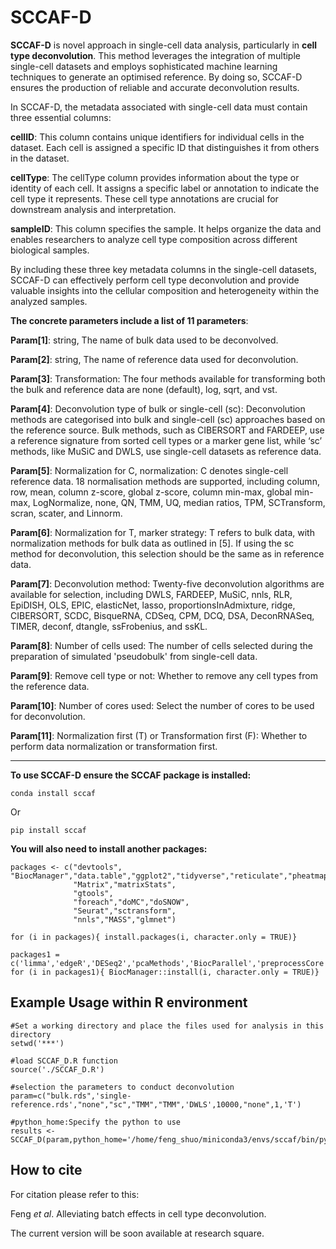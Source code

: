 SCCAF-D
=====

**SCCAF-D** is novel approach in single-cell data analysis, particularly in **cell type deconvolution**. This method leverages the integration of multiple single-cell datasets and employs sophisticated machine learning techniques to generate an optimised reference. By doing so, SCCAF-D ensures the production of reliable and accurate deconvolution results.

In SCCAF-D, the metadata associated with single-cell data must contain three essential columns:

**cellID**: This column contains unique identifiers for individual cells in the dataset. Each cell is assigned a specific ID that distinguishes it from others in the dataset.

**cellType**: The cellType column provides information about the type or identity of each cell. It assigns a specific label or annotation to indicate the cell type it represents. These cell type annotations are crucial for downstream analysis and interpretation.

**sampleID**: This column specifies the sample. It helps organize the data and enables researchers to analyze cell type composition across different biological samples.

By including these three key metadata columns in the single-cell datasets, SCCAF-D can effectively perform cell type deconvolution and provide valuable insights into the cellular composition and heterogeneity within the analyzed samples.

**The concrete parameters include a list of 11 parameters**:

**Param[1]**: string, The name of bulk data used to be deconvolved.

**Param[2]**: string, The name of reference data used for deconvolution.

**Param[3]**: Transformation: The four methods available for transforming both the bulk and reference data are none (default), log, sqrt, and vst.

**Param[4]**: Deconvolution type of bulk or single-cell (sc): Deconvolution methods are categorised into bulk and single-cell (sc) approaches based on the reference source. Bulk methods, such as CIBERSORT and FARDEEP, use a reference signature from sorted cell types or a marker gene list, while ‘sc’ methods, like MuSiC and DWLS, use single-cell datasets as reference data.

**Param[5]**: Normalization for C, normalization: C denotes single-cell reference data. 18 normalisation methods are supported, including column, row, mean, column z-score, global z-score, column min-max, global min-max, LogNormalize, none, QN, TMM, UQ, median ratios, TPM, SCTransform, scran, scater, and Linnorm.

**Param[6]**: Normalization for T, marker strategy: T refers to bulk data, with normalization methods for bulk data as outlined in [5]. If using the sc method for deconvolution, this selection should be the same as in reference data.

**Param[7]**: Deconvolution method: Twenty-five deconvolution algorithms are available for selection, including DWLS, FARDEEP, MuSiC, nnls, RLR, EpiDISH, OLS, EPIC, elasticNet, lasso, proportionsInAdmixture, ridge, CIBERSORT, SCDC, BisqueRNA, CDSeq, CPM, DCQ, DSA, DeconRNASeq, TIMER, deconf, dtangle, ssFrobenius, and ssKL.

**Param[8]**: Number of cells used: The number of cells selected during the preparation of simulated 'pseudobulk' from single-cell data.

**Param[9]**: Remove cell type or not: Whether to remove any cell types from the reference data.

**Param[10]**: Number of cores used: Select the number of cores to be used for deconvolution.

**Param[11]**:  Normalization first (T) or Transformation first (F): Whether to perform data normalization or transformation first.



----

**To use SCCAF-D ensure the SCCAF package is installed:**
```
conda install sccaf
```
Or

```
pip install sccaf
```

**You will also need to install another packages:**
```
packages <- c("devtools", "BiocManager","data.table","ggplot2","tidyverse","reticulate","pheatmap",
			  "Matrix","matrixStats",
			  "gtools",
			  "foreach","doMC","doSNOW", 
			  "Seurat","sctransform", 
			  "nnls","MASS","glmnet") 

for (i in packages){ install.packages(i, character.only = TRUE)}

packages1 = c('limma','edgeR','DESeq2','pcaMethods','BiocParallel','preprocessCore','scater','SingleCellExperiment','Linnorm','DeconRNASeq','multtest','GSEABase','annotate','genefilter','preprocessCore','graph','MAST','Biobase')
for (i in packages1){ BiocManager::install(i, character.only = TRUE)}

```
Example
Usage within R environment
--
```
#Set a working directory and place the files used for analysis in this directory
setwd('***')

#load SCCAF_D.R function
source('./SCCAF_D.R')

#selection the parameters to conduct deconvolution
param=c("bulk.rds",'single-reference.rds',"none","sc","TMM","TMM",'DWLS',10000,"none",1,'T')

#python_home:Specify the python to use
results <- SCCAF_D(param,python_home='/home/feng_shuo/miniconda3/envs/sccaf/bin/python')
```

How to cite
-----
For citation please refer to this:

Feng *et al*. Alleviating batch effects in cell type deconvolution.

The current version will be soon available at research square.



